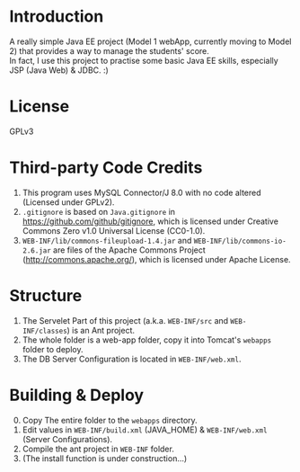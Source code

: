 # Introduction
A really simple Java EE project (Model 1 webApp, currently moving to Model 2) that provides a way to manage the students' score.<br />
In fact, I use this project to practise some basic Java EE skills, especially JSP (Java Web) & JDBC. :)

# License
GPLv3

# Third-party Code Credits
1. This program uses MySQL Connector/J 8.0 with no code altered (Licensed under GPLv2). <br />
2. `.gitignore` is based on `Java.gitignore` in https://github.com/github/gitignore, which is licensed under Creative Commons Zero v1.0 Universal License (CC0-1.0).
3. `WEB-INF/lib/commons-fileupload-1.4.jar` and `WEB-INF/lib/commons-io-2.6.jar` are files of the Apache Commons Project (http://commons.apache.org/), which is licensed under Apache License.

# Structure
1. The Servelet Part of this project (a.k.a. `WEB-INF/src` and `WEB-INF/classes`) is an Ant project.
2. The whole folder is a web-app folder, copy it into Tomcat's `webapps` folder to deploy.
3. The DB Server Configuration is located in `WEB-INF/web.xml`.

# Building & Deploy
0. Copy The entire folder to the `webapps` directory.
1. Edit values in `WEB-INF/build.xml` (JAVA_HOME) & `WEB-INF/web.xml` (Server Configurations).
2. Compile the ant project in `WEB-INF` folder.
3. (The install function is under construction...)